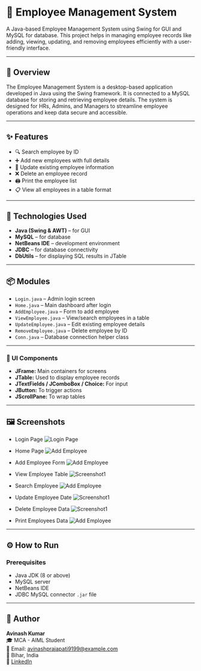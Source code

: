 # 💼 Employee Management System

A Java-based Employee Management System using Swing for GUI and MySQL for database. This project helps in managing employee records like adding, viewing, updating, and removing employees efficiently with a user-friendly interface.

---

## 📝 Overview

The Employee Management System is a desktop-based application developed in Java using the Swing framework. It is connected to a MySQL database for storing and retrieving employee details. The system is designed for HRs, Admins, and Managers to streamline employee operations and keep data secure and accessible.

---

## ✨ Features

- 🔍 Search employee by ID
- ➕ Add new employees with full details
- 📝 Update existing employee information
- ❌ Delete an employee record
- 🖨️ Print the employee list
- 📋 View all employees in a table format

---

## 🧰 Technologies Used

- **Java (Swing & AWT)** – for GUI
- **MySQL** – for database
- **NetBeans IDE** – development environment
- **JDBC** – for database connectivity
- **DbUtils** – for displaying SQL results in JTable

---

## 📦 Modules

- `Login.java` – Admin login screen
- `Home.java` – Main dashboard after login
- `AddEmployee.java` – Form to add employee
- `ViewEmployee.java` – View/search employees in a table
- `UpdateEmployee.java` – Edit existing employee details
- `RemoveEmployee.java` – Delete employee by ID
- `Conn.java` – Database connection helper class

---

### 🔹 UI Components

- **JFrame:** Main containers for screens  
- **JTable:** Used to display employee records  
- **JTextFields / JComboBox / Choice:** For input  
- **JButton:** To trigger actions  
- **JScrollPane:** To wrap tables

---

## 🖼️ Screenshots

- Login Page
   ![Login Page](src/icons/loginpage.png)

- Home Page
  ![Add Employee](src/icons/homepage.png)

- Add Employee Form
  ![Add Employee](src/icons/addemployeepage.png)

- View Employee Table
  ![Screenshot1](src/icons/viewpage.png)

- Search Employee
  ![Add Employee](src/icons/searchpage.png)
  
- Update Employee Date
  ![Screenshot1](src/icons/updatepage.png)
  
- Delete Employee Data
  ![Screenshot1](src/icons/deletepage.png)

- Print Employees Data
  ![Add Employee](src/icons/printpage.png)

---

## ⚙️ How to Run

### Prerequisites

- Java JDK (8 or above)
- MySQL server
- NetBeans IDE
- JDBC MySQL connector `.jar` file

---
## 🙋 Author

**Avinash Kumar**  
🎓 MCA - AIML Student  
📧 Email: avinashprajapati9199@example.com  
📍 Bihar, India    
🔗 [LinkedIn](https://www.linkedin.com/in/avinash-prajapati-244374253/)
